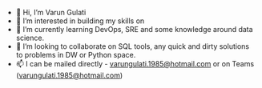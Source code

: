 - 👋 Hi, I’m Varun Gulati
- 👀 I’m interested in building my skills on
- 🌱 I’m currently learning DevOps, SRE and some knowledge around data science. 
- 💞️ I’m looking to collaborate on SQL tools, any quick and dirty solutions to problems in DW or Python space. 
- 📫 I can be mailed directly - varungulati.1985@hotmail.com or on Teams (varungulati.1985@hotmail.com)
